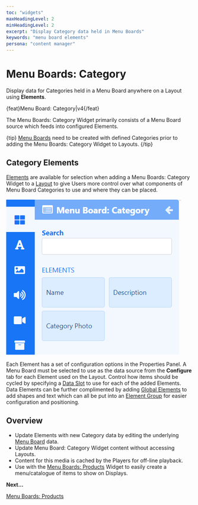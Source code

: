 ```yaml
---
toc: "widgets"
maxHeadingLevel: 2
minHeadingLevel: 2
excerpt: "Display Category data held in Menu Boards"
keywords: "menu board elements"
persona: "content manager"
---
```


# Menu Boards: Category

Display data for Categories held in a Menu Board anywhere on a Layout using **Elements**.

{feat}Menu Board: Category|v4{/feat}

The Menu Boards: Category Widget primarily consists of a Menu Board source which feeds into configured Elements.

{tip}
[Menu Boards](media_menuboards.html) need to be created with defined Categories prior to adding the Menu Boards: Category Widget to Layouts.
{/tip}

## Category Elements

[Elements](https://test.xibo.org.uk/manual/en/layouts_editor#content-data-widgets-and-elements) are available for selection when adding a Menu Boards: Category Widget to a [Layout](https://test.xibo.org.uk/manual/en/layouts_editor.html) to give Users more control over what components of Menu Board Categories to use and where they can be placed.

![Category Elements](img/v4_media_modules_category_elements.png)

Each Element has a set of configuration options in the Properties Panel. A Menu Board must be selected to use as the data source from the **Configure** tab for each Element used on the Layout. Control how items should be cycled by specifying a [Data Slot](https://test.xibo.org.uk/manual/en/layouts_editor.html#content-data-slots) to use for each of the added Elements. Data Elements can be further complimented by adding [Global Elements](https://test.xibo.org.uk/manual/en/layouts_editor.html#content-global-elements) to add shapes and text which can all be put into an [Element Group](https://test.xibo.org.uk/manual/en/layouts_editor.html#content-grouping-elements) for easier configuration and positioning.

## Overview

- Update Elements with new Category data by editing the underlying [Menu Board](media_menuboards.html#content-create-and-configure-categories) data.
- Update Menu Board: Category  Widget content without accessing Layouts.
- Content for this media is cached by the Players for off-line playback.
- Use with the [Menu Boards: Products](media_modules_menuboards_products.html) Widget to easily create a menu/catalogue of items to show on Displays.



**Next...**

[Menu Boards: Products](media_modules_menuboards_products.html)